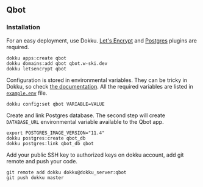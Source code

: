 Qbot
----

### Installation
For an easy deployment, use Dokku. [Let's Encrypt](https://github.com/dokku/dokku-letsencrypt)
and [Postgres](https://github.com/dokku/dokku-postgres) plugins are required.

```
dokku apps:create qbot
dokku domains:add qbot qbot.w-ski.dev
dokku letsencrypt qbot
```

Configuration is stored in environmental variables. They can be tricky in Dokku, so check
[the documentation](http://dokku.viewdocs.io/dokku/configuration/environment-variables/).
All the required variables are listed in [`example.env`](example.env) file.

```
dokku config:set qbot VARIABLE=VALUE
```

Create and link Postgres database. The second step will create `DATABASE_URL` environmental
variable available to the Qbot app.

```
export POSTGRES_IMAGE_VERSION="11.4"
dokku postgres:create qbot_db
dokku postgres:link qbot_db qbot
```

Add your public SSH key to authorized keys on dokku account, add git remote
and push your code.

```
git remote add dokku dokku@dokku_server:qbot
git push dokku master
```

